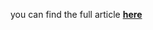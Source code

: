 you can find the full article <b><a href='https://towardsdatascience.com/explainable-ai-with-linear-trees-7e30a6f067d7'>here</a></b>

